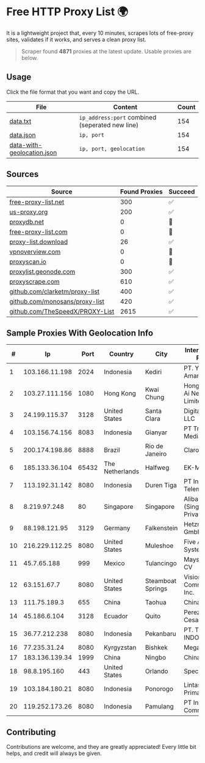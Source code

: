 
# Free HTTP Proxy List 🌍

It is a lightweight project that, every 10 minutes, scrapes lots of free-proxy sites, validates if it works, and serves a clean proxy list.


> Scraper found **4871** proxies at the latest update. Usable proxies are below.

## Usage

Click the file format that you want and copy the URL.


|File|Content|Count|
|----|-------|-----|
|[data.txt](https://raw.githubusercontent.com/themiralay/Proxy-List-World/master/data.txt)|`ip_address:port` combined (seperated new line)|154|
|[data.json](https://raw.githubusercontent.com/themiralay/Proxy-List-World/master/data.json)|`ip, port`|154|
|[data-with-geolocation.json](https://raw.githubusercontent.com/themiralay/Proxy-List-World/master/data-with-geolocation.json)|`ip, port, geolocation`|154|

## Sources

|Source|Found Proxies|Succeed|
|------|-------------|-------|
|[free-proxy-list.net](https://free-proxy-list.net)|300|✅|
|[us-proxy.org](https://www.us-proxy.org)|200|✅|
|[proxydb.net](http://proxydb.net)|0|🚫|
|[free-proxy-list.com](https://free-proxy-list.com/?page=&port=&type%5B%5D=http&type%5B%5D=https&up_time=0&search=Search)|0|🚫|
|[proxy-list.download](https://www.proxy-list.download/HTTP)|26|✅|
|[vpnoverview.com](https://vpnoverview.com/privacy/anonymous-browsing/free-proxy-servers)|0|🚫|
|[proxyscan.io](https://www.proxyscan.io)|0|🚫|
|[proxylist.geonode.com](https://proxylist.geonode.com/api/proxy-list?limit=300&page=1&sort_by=lastChecked&sort_type=desc&protocols=http,https)|300|✅|
|[proxyscrape.com](https://api.proxyscrape.com/v2/?request=displayproxies&protocol=http&timeout=10000&country=all&ssl=all&anonymity=all)|610|✅|
|[github.com/clarketm/proxy-list](https://raw.githubusercontent.com/clarketm/proxy-list/master/proxy-list-raw.txt)|400|✅|
|[github.com/monosans/proxy-list](https://raw.githubusercontent.com/monosans/proxy-list/main/proxies/http.txt)|420|✅|
|[github.com/TheSpeedX/PROXY-List](https://raw.githubusercontent.com/TheSpeedX/PROXY-List/master/http.txt)|2615|✅|


## Sample Proxies With Geolocation Info

|#|Ip|Port|Country|City|Internet Service Provider|
|-|--|----|-------|----|-------------------------|
|1|103.166.11.198|2024|Indonesia|Kediri|PT. Yasmin Amanah Media|
|2|103.27.111.156|1080|Hong Kong|Kwai Chung|Hong Kong San Ai Net Int'l Limited|
|3|24.199.115.37|3128|United States|Santa Clara|DigitalOcean, LLC|
|4|103.156.74.156|8083|Indonesia|Gianyar|PT Trika Global Media|
|5|200.174.198.86|8888|Brazil|Rio de Janeiro|Claro S.A|
|6|185.133.36.104|65432|The Netherlands|Halfweg|EK-Media B.V.|
|7|113.192.31.142|8080|Indonesia|Duren Tiga|PT Indo Telemedia Solusi|
|8|8.219.97.248|80|Singapore|Singapore|Alibaba Cloud (Singapore) Private Limited|
|9|88.198.121.95|3129|Germany|Falkenstein|Hetzner Online GmbH|
|10|216.229.112.25|8080|United States|Muleshoe|Five Area Systems, LLC|
|11|45.7.65.188|999|Mexico|Tulancingo|Maysnet SA De CV|
|12|63.151.67.7|8080|United States|Steamboat Springs|Visionary Communications, Inc.|
|13|111.75.189.3|655|China|Taohua|Chinanet|
|14|45.186.6.104|3128|Ecuador|Quito|Perez Tito Julio Cesar|
|15|36.77.212.238|8080|Indonesia|Pekanbaru|PT. TELKOM INDONESIA|
|16|77.235.31.24|8080|Kyrgyzstan|Bishkek|Mega-Line Ltd.|
|17|183.136.139.34|1999|China|Ningbo|China Telecom|
|18|98.8.195.160|443|United States|Orlando|Spectrum|
|19|103.184.180.21|8080|Indonesia|Ponorogo|Lintas Data Prima, PT|
|20|119.252.173.26|8080|Indonesia|Pamulang|PT Indonesia Comnets Plus|



## Contributing

Contributions are welcome, and they are greatly appreciated! Every
little bit helps, and credit will always be given.


